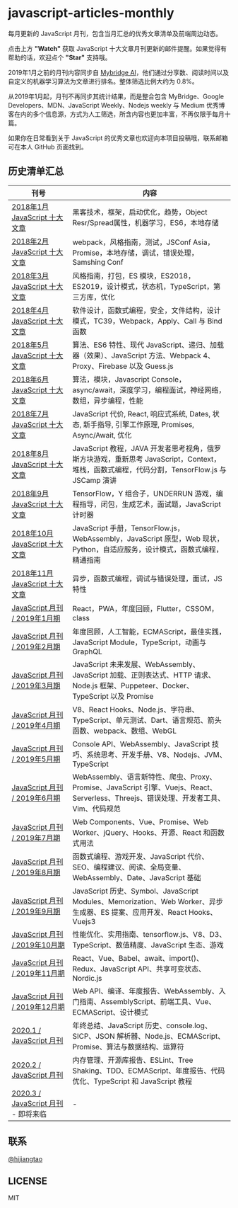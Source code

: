 # javascript-articles-monthly

每月更新的 JavaScript 月刊，包含当月汇总的优秀文章清单及前端周边动态。

点击上方 **"Watch"** 获取 JavaScript 十大文章月刊更新的邮件提醒。如果觉得有帮助的话，欢迎点个 **"Star"** 支持哦。

2019年1月之前的月刊内容同步自 [Mybridge AI](https://www.mybridge.co)，他们通过分享数、阅读时间以及自定义的机器学习算法为文章进行排名。整体筛选比例大约为 0.8%。

从2019年1月起，月刊不再同步其统计结果，而是整合包含 MyBridge、Google Developers、MDN、JavaScript Weekly、Nodejs weekly 与 Medium 优秀博客在内的多个信息源，方式为人工筛选，所含内容也更加丰富，不再仅限于每月十篇。

如果你在日常看到关于 JavaScript 的优秀文章也欢迎向本项目投稿哦，联系邮箱可在本人 GitHub 页面找到。

## 历史清单汇总

|刊号|内容|
|---|---|
|[2018年1月 JavaScript 十大文章](./2018/02.md)|黑客技术，框架，启动优化，趋势，Object Resr/Spread属性，机器学习，ES6，本地存储|
|[2018年2月 JavaScript 十大文章](./2018/03.md)|webpack，风格指南，测试，JSConf Asia，Promise，本地存储，调试，错误处理，Samshing Conf|
|[2018年3月 JavaScript 十大文章](./2018/04.md)|风格指南，打包，ES 模块，ES2018，ES2019，设计模式，状态机，TypeScript，第三方库，优化|
|[2018年4月 JavaScript 十大文章](./2018/05.md)|软件设计，函数式编程，安全，文件结构，设计模式，TC39，Webpack，Apply、Call 与 Bind 函数|
|[2018年5月 JavaScript 十大文章](./2018/06.md)|算法、ES6 特性、现代 JavaScript、递归、加载器（效果）、JavaScript 方法、Webpack 4、Proxy、Firebase 以及 Guess.js|
|[2018年6月 JavaScript 十大文章](./2018/07.md)|算法，模块，Javascript Console，async/await，深度学习，编程面试，神经网络，数组，异步编程，性能|
|[2018年7月 JavaScript 十大文章](./2018/08.md)|JavaScript 代价, React, 响应式系统, Dates, 状态, 新手指导, 引擎工作原理, Promises, Async/Await, 优化|
|[2018年8月 JavaScript 十大文章](./2018/09.md)|JavaScript 教程，JAVA 开发者思考视角，俄罗斯方块游戏，重新思考 JavaScript，Context，堆栈，函数式编程，代码分割，TensorFlow.js 与 JSCamp 演讲|
|[2018年9月 JavaScript 十大文章](./2018/10.md)|TensorFlow，Y 组合子，UNDERRUN 游戏，编程指导，闭包，生成艺术，面试题，JavaScript 计时器|
|[2018年10月 JavaScript 十大文章](./2018/11.md)|JavaScript 手册，TensorFlow.js，WebAssembly，JavaScript 原型，Web 现状，Python，自适应服务，设计模式，函数式编程，精通指南|
|[2018年11月 JavaScript 十大文章](./2018/12.md)|异步，函数式编程，调试与错误处理，面试，JS 特性|
|[JavaScript 月刊 / 2019年1月期](./2019/01.md)|React，PWA，年度回顾，Flutter，CSSOM，class|
|[JavaScript 月刊 / 2019年2月期](./2019/02.md)|年度回顾，人工智能，ECMAScript，最佳实践，JavaScript Module，TypeScript，动画与 GraphQL|
|[JavaScript 月刊 / 2019年3月期](./2019/03.md)|JavaScript 未来发展、WebAssembly、JavaScript 加载、正则表达式、HTTP 请求、Node.js 框架、Puppeteer、Docker、TypeScript 以及 Promise|
|[JavaScript 月刊 / 2019年4月期](./2019/04.md)|V8、React Hooks、Node.js、字符串、TypeScript、单元测试、Dart、语言规范、箭头函数、webpack、数组、WebGL|
|[JavaScript 月刊 / 2019年5月期](./2019/05.md)|Console API、WebAssembly、JavaScript 技巧、系统思考、开发手册、V8、Nodejs、JVM、TypeScript|
|[JavaScript 月刊 / 2019年6月期](./2019/06.md)|WebAssembly、语言新特性、爬虫、Proxy、Promise、JavaScript 引擎、Vuejs、React、Serverless、Threejs、错误处理、开发者工具、Vim、代码规范|
|[JavaScript 月刊 / 2019年7月期](./2019/07.md)|Web Components、Vue、Promise、Web Worker、jQuery、Hooks、开源、React 和函数式用法|
|[JavaScript 月刊 / 2019年8月期](./2019/08.md)|函数式编程、游戏开发、JavaScript 代价、SEO、编程建议、阅读、全局变量、WebAssembly、Date、JavaScript 基础|
|[JavaScript 月刊 / 2019年9月期](./2019/09.md)|JavaScript 历史、Symbol、JavaScript Modules、Memorization、Web Worker、异步生成器、ES 提案、应用开发、React Hooks、Vuejs3|
|[JavaScript 月刊 / 2019年10月期](./2019/10.md)|性能优化、实用指南、tensorflow.js、V8、D3、TypeScript、数值精度、JavaScript 生态、游戏|
|[JavaScript 月刊 / 2019年11月期](./2019/11.md)|React、Vue、Babel、await、import()、Redux、JavaScript API、共享可变状态、Nordic.js|
|[JavaScript 月刊 / 2019年12月期](./2019/12.md)|Web API、编译、年度报告、WebAssembly、入门指南、AssemblyScript、前端工具、Vue、ECMAScript、设计模式|
|[2020.1 / JavaScript 月刊](./2020/01.md)|年终总结、JavaScript 历史、console.log、SICP、JSON 解析器、Node.js、ECMAScript、Promise、算法与数据结构、运算符|
|[2020.2 / JavaScript 月刊](./2020/02.md)|内存管理、开源库报告、ESLint、Tree Shaking、TDD、ECMAScript、年度报告、代码优化、TypeScript 和 JavaScript 教程|
|[2020.3 / JavaScript 月刊](./2020/03.md) - 即将来临|-|

## 联系

[@hijiangtao](https://github.com/hijiangtao)

## LICENSE

MIT

